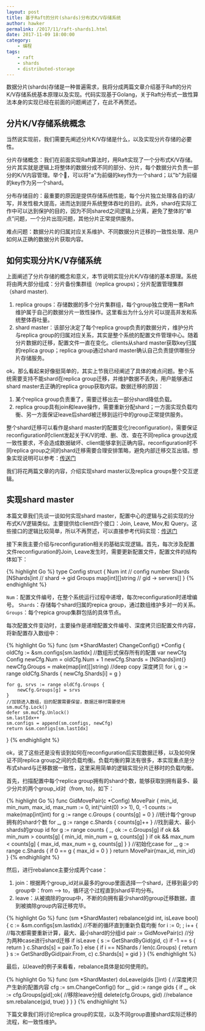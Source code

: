 ```yaml
---
layout: post
title: 基于Raft的分片(shards)分布式K/V存储系统
author: hawker
permalink: /2017/11/raft-shards1.html
date: 2017-11-09 18:00:00
category:
    - 编程
tags:
    - raft
    - shards
    - distributed-storage
---
```

数据分片(shards)存储是一种普遍需求，我将分成两篇文章介绍基于Raft的分片K/V存储系统基本原理以及实现。代码实现基于Golang，关于Raft分布式一致性算法本身的实现已经在前面的问题阐述了，在此不再赘述。

## 分片K/V存储系统概念
当然说实现前，我们需要先阐述分片K/V存储是什么，以及实现分片存储的必要性。

分片存储概念：我们在前面实现Raft算法时，用Raft实现了一个分布式K/V存储。分片其实就是逻辑上将整体的数据分成不同的部分、分片，每个数据分片负责一部分的K/V内容管理。举个🌰，可以将"a"为前缀的key作为一个shard；以"b"为前缀的key作为另一个shard。

分布存储目的：最重要的原因是提供存储系统性能，每个分片独立处理各自的读/写，并发性极大提高，进而达到提升系统整体吞吐的目的。此外，shard在实际工作中可以达到保护的目的，因为不同shared之间逻辑上分离，避免了整体的“单点”问题，一个分片出现问题，其他分片正常提供服务。

难点问题：数据分片的归属对应关系维护、不同数据分片迁移的一致性处理、用户如何从正确的数据分片获取内容。


## 如何实现分片K/V存储系统
上面阐述了分片存储的概念和意义，本节说明实现分片K/V存储的基本原理。系统将由两大部分组成：分片备份集群组（replica groups)；分片配置管理集群（shard master).

1. replica groups：存储数据的多个分片集群组，每个group独立使用一套Raft维护属于自己的数据分片一致性操作。这里看出为什么分片可以提高并发和系统整体吞吐量。
2. shard master：该部分决定了每个replica group负责的数据分片，维护分片与replica group的归属对应关系，其实是整个系统的配置文件管理中心。随着分片数据的迁移，配置文件一直在变化。clients从shard master获取key归属的replica group；replica group通过shard master确认自己负责提供哪些分片存储服务。

ok，那么看起来好像挺简单的，其实上节我已经阐述了具体的难点问题。整个系统需要支持不能shard在replica group迁移，并维护数据不丢失，用户能够通过shard master去正确的replica group获取内容。数据迁移的原因：

1. 某个replica group负责重了，需要迁移出去一部分shard降低负载。
2. replica group具有join和leave操作，需要重新分配shard；一方面实现负载均衡、另一方面保证leave后shard被迁移到运行中的group正常提供服务。

整个shard迁移可以看作是shard master的配置变化(reconfiguration)，需要保证reconfiguration时client发起关于K/V的增、删、改、查在不同replica group达成一致性要求，不会造成数据破坏、client能够拿到正确内容。reconfiguration时不同replica group之间的shard迁移需要合理安排策略，避免内部迁移交互出错。想象实现说明可以参考：[传送门](https://pdos.csail.mit.edu/6.824/labs/lab-shard.html)

我们将花两篇文章的内容，介绍实现shard master以及replica groups整个交互逻辑。

## 实现shard master

本篇文章我们先谈一谈如何实现shard master，配置中心的逻辑与之前实现的分布式K/V逻辑类似。主要提供给client四个接口：Join, Leave, Mov,和 Query。这些接口的逻辑比较简单，所以不再赘述，可以直接参考代码实现：[传送门](https://github.com/hawkxiang/Distributed-System/blob/master/shardmaster/server.go)

接下来我主要介绍与reconfiguration相关的基础实现逻辑。首先，每次涉及配置文件reconfiguration的Join, Leave发生时，需要更新配置文件，配置文件的结构体如下：

{% highlight Go %}
type Config struct {
	Num    int              // config number
	Shards [NShards]int     // shard -> gid
	Groups map[int][]string // gid -> servers[]
}
{% endhighlight %}

`Num`：配置文件编号，在整个系统运行过程中递增，每次reconfiguration时递增编号。
`Shards`：存储每个shard归属的repica group，通过数组维护多对一的关系。
`Groups`：每个repica group集群包括的具体节点。

每次配置文件变动时，主要操作是递增配置文件编号、深度拷贝旧配置文件内容，将新配置存入数组中：

{% highlight Go %}
func (sm *ShardMaster) ChangeConfig() *Config {
	oldCfg := &sm.configs[sm.lastIdx]  //数组形式保存所有的配置
	var newCfg Config
	newCfg.Num = oldCfg.Num + 1
	newCfg.Shards = [NShards]int{}
	newCfg.Groups = make(map[int][]string)
	//deep copy 深度拷贝
	for i, g := range oldCfg.Shards {
		newCfg.Shards[i] = g
	}

	for g, srvs := range oldCfg.Groups {
		newCfg.Groups[g] = srvs
	}
	//加锁进入数组，旧的配置需要保留，数据迁移时需要使用
	sm.muCfg.Lock()
	defer sm.muCfg.Unlock()
	sm.lastIdx++
	sm.configs = append(sm.configs, newCfg)
	return &sm.configs[sm.lastIdx]
}
{% endhighlight %}

ok，说了这些还是没有谈到如何在reconfiguration后实现数据迁移，以及如何保证不同replica group之间的负载均衡。负载均衡的算法有很多，本实现重点是分布式shard与迁移数据一致性，这里采用简单的逻辑实现分片迁移时的负载均衡。

首先，扫描配置中每个replica group拥有的shard个数，能够获取到拥有最多、最少分片的两个group_id对（from, to)，如下：

{% highlight Go %}
func GidMovePair(c *Config) MovePair {
	min_id, min_num, max_id, max_num := 0, int(^uint(0) >> 1), 0, -1
	counts := make(map[int]int)
	for g := range c.Groups {
		counts[g] = 0
	}
	//统计每个group拥有的shard个数
	for _, g := range c.Shards {
		counts[g]++
	}
	//找到最大、最小shards的group id
	for g := range counts {
		_, ok := c.Groups[g]
		if  ok && min_num > counts[g] {
			min_id, min_num = g, counts[g]
		}
		if ok &&  max_num < counts[g] {
			max_id, max_num = g, counts[g]
		}
	}
	//初始化case
	for _, g := range c.Shards {
		if 0 == g {
			max_id = 0
		}
	}
	return MovePair{max_id, min_id}
}
{% endhighlight %}

然后，进行rebalance主要分成两个case：

1. join：根据两个group_id对从最多的group里面选择一个shard，迁移到最少的group中：from --> to，循环这个过程直到shard平均分布。
2. leave：从被摘除的group中，不断的向拥有最少shard的group迁移数据，直到被摘除group内容迁移完毕。

{% highlight Go %}
func (sm *ShardMaster) rebalance(gid int, isLeave bool) {
	c := &sm.configs[sm.lastIdx]
	//不断的循环直到重新负载均衡
	for i := 0; ; i++ {
	    //每次都需要重新计算，最大、最小shard的分组id
		pair := GidMovePair(c)
		//分为两种case进行shard迁移
		if isLeave {
			s := GetShardByGid(gid, c)
			if -1 == s {
				return
			}
			c.Shards[s] = pair.To
		} else {
			if i == NShards / len(c.Groups) {
				return
			}
			s := GetShardByGid(pair.From, c)
			c.Shards[s] = gid
		}
	}
{% endhighlight %}

最后，以leave的例子来看看，rebalance具体是如何使用的。

{% highlight Go %}
func (sm *ShardMaster) doLeave(gids []int) {
    //深度拷贝产生新的配置内容
	cfg := sm.ChangeConfig()
	for _, gid := range gids {
		if _, ok := cfg.Groups[gid];ok{
			//移除leave分组
			delete(cfg.Groups, gid)
			//rebalance
			sm.rebalance(gid, true)
		}
	}
}
{% endhighlight %}

下篇文章我们将讨论replica group的实现，以及不同group直接shard实际迁移的流程，和一致性维护。
